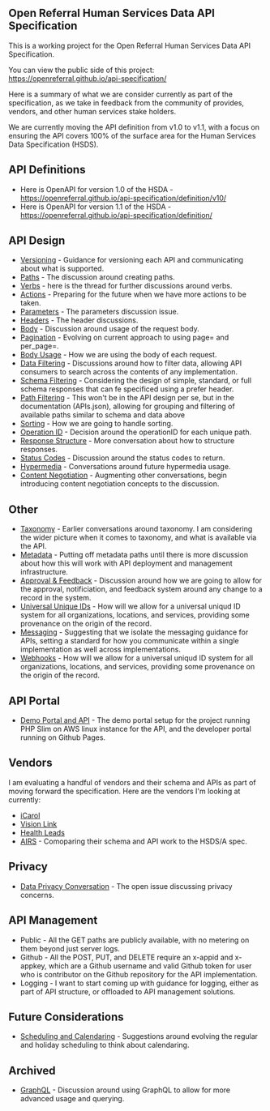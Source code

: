 ## Open Referral Human Services Data API Specification

This is a working project for the Open Referral Human Services Data API Specification.

You can view the public side of this project: https://openreferral.github.io/api-specification/

Here is a summary of what we are consider currently as part of the specification, as we take in feedback from the community of provides, vendors, and other human services stake holders.

We are currently moving the API definition from v1.0 to v1.1, with a focus on ensuring the API covers 100% of the surface area for the Human Services Data Specification (HSDS). 

## API Definitions

* Here is OpenAPI for version 1.0 of the HSDA - https://openreferral.github.io/api-specification/definition/v10/
* Here is OpenAPI for version 1.1 of the HSDA - https://openreferral.github.io/api-specification/definition/

## API Design

* [Versioning](https://github.com/openreferral/api-specification/issues/8) - Guidance for versioning each API and communicating about what is supported.
* [Paths](https://github.com/openreferral/api-specification/issues/27) - The discussion around creating paths.
* [Verbs](https://github.com/openreferral/api-specification/issues/26) - here is the thread for further discussions around verbs.
* [Actions](https://github.com/openreferral/api-specification/issues/24) - Preparing for the future when we have more actions to be taken.
* [Parameters](https://github.com/openreferral/api-specification/issues/24) - The parameters discussion issue.
* [Headers](https://github.com/openreferral/api-specification/issues/5) - The header discussions.
* [Body](https://github.com/openreferral/api-specification/issues/25) - Discussion around usage of the request body.
* [Pagination](https://github.com/openreferral/api-specification/issues/10) - Evolving on current approach to using page= and per_page=.
* [Body Usage](https://github.com/openreferral/api-specification/issues/25) - How we are using the body of each request.
* [Data Filtering](https://github.com/openreferral/api-specification/issues/22) - Discussions around how to filter data, allowing API consumers to search across the contents of any implementation.
* [Schema Filtering](https://github.com/openreferral/api-specification/issues/21) - Considering the design of simple, standard, or full schema responses that can fe specificed using a prefer header.
* [Path Filtering](https://github.com/openreferral/api-specification/issues/38) - This won't be in the API design per se, but in the documentation (APIs.json), allowing for grouping and filtering of available paths similar to schema and data above
* [Sorting](https://github.com/openreferral/api-specification/issues/12) - How we are going to handle sorting.
* [Operation ID](https://github.com/openreferral/api-specification/issues/4) - Decision around the operationID for each unique path.
* [Response Structure](https://github.com/openreferral/api-specification/issues/6) - More conversation about how to structure responses.
* [Status Codes](https://github.com/openreferral/api-specification/issues/3) - Discussion around the status codes to return.
* [Hypermedia](https://github.com/openreferral/api-specification/issues/7) - Conversations around future hypermedia usage.
* [Content Negotiation](https://github.com/openreferral/api-specification/issues/39) - Augmenting other conversations, begin introducing content negotiation concepts to the discussion.

## Other

* [Taxonomy](https://github.com/openreferral/api-specification/issues/19) - Earlier conversations around taxonomy. I am considering the wider picture when it comes to taxonomy, and what is available via the API.
* [Metadata](https://github.com/openreferral/api-specification/issues/28) - Putting off metadata paths until there is more discussion about how this will work with API deployment and management infrastructure.
* [Approval & Feedback](https://github.com/openreferral/api-specification/issues/34) - Discussion around how we are going to allow for the approval, notificiation, and feedback system around any change to a record in the system.
* [Universal Unique IDs](https://github.com/openreferral/api-specification/issues/35) - How will we allow for a universal uniqud ID system for all organizations, locations, and services, providing some provenance on the origin of the record.
* [Messaging](https://github.com/openreferral/api-specification/issues/37) - Suggesting that we isolate the messaging guidance for APIs, setting a standard for how you communicate within a single implementation as well across implementations.
* [Webhooks](https://github.com/openreferral/api-specification/issues/35) - How will we allow for a universal uniqud ID system for all organizations, locations, and services, providing some provenance on the origin of the record.

## API Portal

* [Demo Portal and API](http://developer.open.referral.adopta.agency/) - The demo portal setup for the project running PHP Slim on AWS linux instance for the API, and the developer portal running on Github Pages.

## Vendors

I am evaluating a handful of vendors and their schema and APIs as part of moving forward the specification. Here are the vendors I'm looking at currently:

* [iCarol](http://www.icarol.com)
* [Vision Link](http://visionlink.org/)
* [Health Leads](https://healthleadsusa.org/)
* [AIRS](https://github.com/openreferral/api-specification/issues/17) - Comoparing their schema and API work to the HSDS/A spec. 

## Privacy

* [Data Privacy Conversation](https://github.com/openreferral/api-specification/issues/20#issuecomment-303550584) - The open issue discussing privacy concerns.

## API Management

* Public - All the GET paths are publicly available, with no metering on them beyond just server logs.
* Github - All the POST, PUT, and DELETE require an x-appid and x-appkey, which are a Github username and valid Github token for user who is contributor on the Github repository for the API implementation.
* Logging - I want to start coming up with guidance for logging, either as part of API structure, or offloaded to API management solutions.

## Future Considerations

* [Scheduling and Calendaring](https://github.com/openreferral/api-specification/issues/23) - Suggestions around evolving the regular and holiday scheduling to think about calendaring.

## Archived

* [GraphQL](https://github.com/openreferral/api-specification/issues/9) - Discussion around using GraphQL to allow for more advanced usage and querying.
